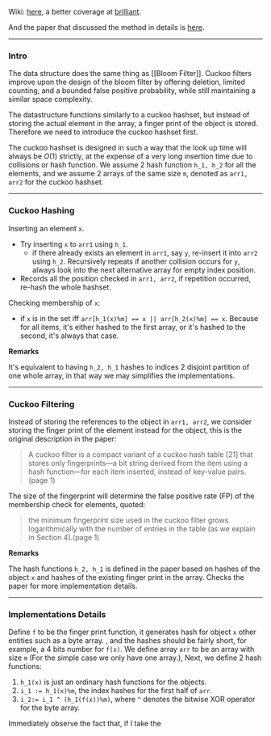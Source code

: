 Wiki: [here](https://en.wikipedia.org/wiki/Cuckoo_filter), a better coverage at [brilliant](https://brilliant.org/wiki/cuckoo-filter/). 

And the paper that discussed the method in details is [here](https://www.cs.cmu.edu/~dga/papers/cuckoo-conext2014.pdf).

---
### **Intro**

The data structure does the same thing as [[Bloom Filter]]. Cuckoo filters improve upon the design of the bloom filter by offering deletion, limited counting, and a bounded false positive probability, while still maintaining a similar space complexity.

The datastructure functions similarly to a cuckoo hashset, but instead of storing the actual element in the array, a finger print of the object is stored. Therefore we need to introduce the cuckoo hashset first. 

The cuckoo hashset is designed in such a way that the look up time will always be $O(1)$ strictly, at the expense of a very long insertion time due to collisions or hash function. We assume 2 hash function `h_1, h_2` for all the elements, and we assume 2 arrays of the same size `m`, denoted as `arr1, arr2` for the cuckoo hashset. 


---
### **Cuckoo Hashing**

Inserting an element `x`. 
* Try inserting `x` to `arr1` using `h_1`. 
	* if there already exists an element in `arr1`, say `y`, re-insert it into `arr2` using `h_2`. Recursively repeats if another collision occurs for `y`, always look into the next alternative array for empty index position. 
* Records all the position checked in `arr1, arr2`, if repetition occurred, re-hash the whole hashset. 


Checking membership of `x`: 
* if `x` is in the set iff `arr[h_1(x)%m] == x || arr[h_2(x)%m] == x`. Because for all items, it's either hashed to the first array, or it's hashed to the second, it's always that case. 

**Remarks**

It's equivalent to having `h_2, h_1`  hashes to indices 2 disjoint partition of one whole array, in that way we may simplifies the implementations. 

---
### **Cuckoo Filtering**

Instead of storing the references to the object in `arr1, arr2`, we consider storing the finger print of the element instead for the object, this is the original description in the paper: 

> A cuckoo filter is a compact variant of a cuckoo hash table \[21\] that stores only fingerprints—a bit string derived from the item using a hash function—for each item inserted, instead of key-value pairs.
> (page 1)

The size of the fingerprint will determine the false positive rate (FP) of the membership check for elements, quoted: 

> the minimum fingerprint size used in the cuckoo filter grows logarithmically with the number of entries in the table (as we explain in Section 4).(page 1)


**Remarks**

The hash functions `h_2, h_1`  is defined in the paper based on hashes of the object `x` and hashes of the existing finger print in the array. Checks the paper for more implementation details. 


---
### **Implementations Details**

Define `f` to be the finger print function, it generates hash for object `x` other entities such as a byte array. , and the hashes should be fairly short, for example, a 4 bits number for `f(x)`. We define array `arr` to be an array with size `m` (For the simple case we only have one array.), Next, we define 2 hash functions: 
1. `h_1(x)` is just an ordinary hash functions for the objects. 
2. `i_1 := h_1(x)%m`, the index hashes for the first half of  `arr`. 
3. `i_2:= i_1 ^ (h_1(f(x))%m)`, where `^` denotes the bitwise XOR operator for the byte array. 

Immediately observe the fact that, if I take the 
